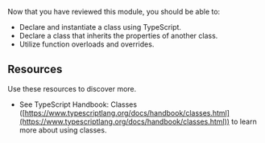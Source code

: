 Now that you have reviewed this module, you should be able to:

- Declare and instantiate a class using TypeScript.
- Declare a class that inherits the properties of another class.
- Utilize function overloads and overrides.

## Resources

Use these resources to discover more.

- See TypeScript Handbook: Classes ([https://www.typescriptlang.org/docs/handbook/classes.html](https://www.typescriptlang.org/docs/handbook/classes.html)) to learn more about using classes.

